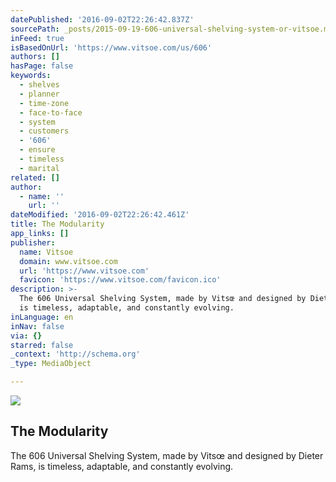 ```yaml
---
datePublished: '2016-09-02T22:26:42.837Z'
sourcePath: _posts/2015-09-19-606-universal-shelving-system-or-vitsoe.md
inFeed: true
isBasedOnUrl: 'https://www.vitsoe.com/us/606'
authors: []
hasPage: false
keywords:
  - shelves
  - planner
  - time-zone
  - face-to-face
  - system
  - customers
  - '606'
  - ensure
  - timeless
  - marital
related: []
author:
  - name: ''
    url: ''
dateModified: '2016-09-02T22:26:42.461Z'
title: The Modularity
app_links: []
publisher:
  name: Vitsoe
  domain: www.vitsoe.com
  url: 'https://www.vitsoe.com'
  favicon: 'https://www.vitsoe.com/favicon.ico'
description: >-
  The 606 Universal Shelving System, made by Vitsœ and designed by Dieter Rams,
  is timeless, adaptable, and constantly evolving.
inLanguage: en
inNav: false
via: {}
starred: false
_context: 'http://schema.org'
_type: MediaObject

---
```

<article style=""><img src="https://s3-us-west-2.amazonaws.com/the-grid-img/p/210657cdbc512b01096eaad6986ae4772c72e760.jpg" /><h1>The Modularity</h1><p>The 606 Universal Shelving System, made by Vitsœ and designed by Dieter Rams, is timeless, adaptable, and constantly evolving.</p></article>